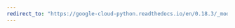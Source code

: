 ```yaml
---
redirect_to: "https://google-cloud-python.readthedocs.io/en/0.18.3/_modules/gcloud/bigquery/job.html"
---
```

